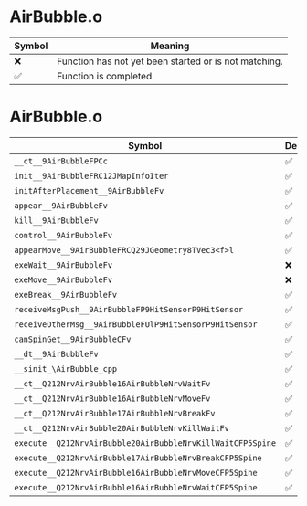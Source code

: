 # AirBubble.o
| Symbol | Meaning 
| ------------- | ------------- 
| :x: | Function has not yet been started or is not matching. 
| :white_check_mark: | Function is completed. 


# AirBubble.o
| Symbol | Decompiled? |
| ------------- | ------------- |
| `__ct__9AirBubbleFPCc` | :white_check_mark: |
| `init__9AirBubbleFRC12JMapInfoIter` | :white_check_mark: |
| `initAfterPlacement__9AirBubbleFv` | :white_check_mark: |
| `appear__9AirBubbleFv` | :white_check_mark: |
| `kill__9AirBubbleFv` | :white_check_mark: |
| `control__9AirBubbleFv` | :white_check_mark: |
| `appearMove__9AirBubbleFRCQ29JGeometry8TVec3<f>l` | :white_check_mark: |
| `exeWait__9AirBubbleFv` | :x: |
| `exeMove__9AirBubbleFv` | :x: |
| `exeBreak__9AirBubbleFv` | :white_check_mark: |
| `receiveMsgPush__9AirBubbleFP9HitSensorP9HitSensor` | :white_check_mark: |
| `receiveOtherMsg__9AirBubbleFUlP9HitSensorP9HitSensor` | :white_check_mark: |
| `canSpinGet__9AirBubbleCFv` | :white_check_mark: |
| `__dt__9AirBubbleFv` | :white_check_mark: |
| `__sinit_\AirBubble_cpp` | :white_check_mark: |
| `__ct__Q212NrvAirBubble16AirBubbleNrvWaitFv` | :white_check_mark: |
| `__ct__Q212NrvAirBubble16AirBubbleNrvMoveFv` | :white_check_mark: |
| `__ct__Q212NrvAirBubble17AirBubbleNrvBreakFv` | :white_check_mark: |
| `__ct__Q212NrvAirBubble20AirBubbleNrvKillWaitFv` | :white_check_mark: |
| `execute__Q212NrvAirBubble20AirBubbleNrvKillWaitCFP5Spine` | :white_check_mark: |
| `execute__Q212NrvAirBubble17AirBubbleNrvBreakCFP5Spine` | :white_check_mark: |
| `execute__Q212NrvAirBubble16AirBubbleNrvMoveCFP5Spine` | :white_check_mark: |
| `execute__Q212NrvAirBubble16AirBubbleNrvWaitCFP5Spine` | :white_check_mark: |
